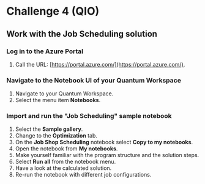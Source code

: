 # Challenge 4 (QIO)

## Work with the Job Scheduling solution

### Log in to the Azure Portal

1. Call the URL: [https://portal.azure.com/](https://portal.azure.com/).

### Navigate to the Notebook UI of your Quantum Workspace

1. Navigate to your Quantum Workspace.
1. Select the menu item **Notebooks**.

### Import and run the "Job Scheduling" sample notebook

1. Select the **Sample gallery**.
1. Change to the **Optimization** tab.
1. On the **Job Shop Scheduling** notebook select **Copy to my notebooks**.
1. Open the notebook from **My notebooks**.
1. Make yourself familiar with the program structure and the solution steps.
1. Select **Run all** from the notebook menu.
1. Have a look at the calculated solution.
1. Re-run the notebook with different job configurations.
